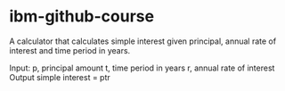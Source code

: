 # ibm-github-course


A calculator that calculates simple interest given principal, annual rate of interest and time period in years.

Input: p, principal amount t, time period in years r, annual rate of interest Output simple interest = ptr

